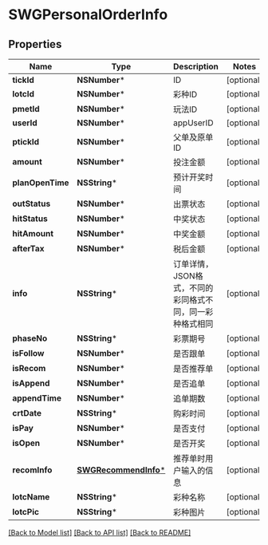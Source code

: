 # SWGPersonalOrderInfo

## Properties
Name | Type | Description | Notes
------------ | ------------- | ------------- | -------------
**tickId** | **NSNumber*** | ID | [optional] 
**lotcId** | **NSNumber*** | 彩种ID | [optional] 
**pmetId** | **NSNumber*** | 玩法ID | [optional] 
**userId** | **NSNumber*** | appUserID | [optional] 
**ptickId** | **NSNumber*** | 父单及原单ID | [optional] 
**amount** | **NSNumber*** | 投注金额 | [optional] 
**planOpenTime** | **NSString*** | 预计开奖时间 | [optional] 
**outStatus** | **NSNumber*** | 出票状态 | [optional] 
**hitStatus** | **NSNumber*** | 中奖状态 | [optional] 
**hitAmount** | **NSNumber*** | 中奖金额 | [optional] 
**afterTax** | **NSNumber*** | 税后金额 | [optional] 
**info** | **NSString*** | 订单详情，JSON格式，不同的彩同格式不同，同一彩种格式相同 | [optional] 
**phaseNo** | **NSString*** | 彩票期号 | [optional] 
**isFollow** | **NSNumber*** | 是否跟单 | [optional] 
**isRecom** | **NSNumber*** | 是否推荐单 | [optional] 
**isAppend** | **NSNumber*** | 是否追单 | [optional] 
**appendTime** | **NSNumber*** | 追单期数 | [optional] 
**crtDate** | **NSString*** | 购彩时间 | [optional] 
**isPay** | **NSNumber*** | 是否支付 | [optional] 
**isOpen** | **NSNumber*** | 是否开奖 | [optional] 
**recomInfo** | [**SWGRecommendInfo***](SWGRecommendInfo.md) | 推荐单时用户输入的信息 | [optional] 
**lotcName** | **NSString*** | 彩种名称 | [optional] 
**lotcPic** | **NSString*** | 彩种图片 | [optional] 

[[Back to Model list]](../README.md#documentation-for-models) [[Back to API list]](../README.md#documentation-for-api-endpoints) [[Back to README]](../README.md)


